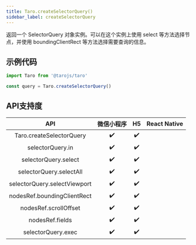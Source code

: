 ```yaml
---
title: Taro.createSelectorQuery()
sidebar_label: createSelectorQuery
---
```



返回一个 SelectorQuery 对象实例。可以在这个实例上使用 select 等方法选择节点，并使用 boundingClientRect 等方法选择需要查询的信息。

## 示例代码

```jsx
import Taro from '@tarojs/taro'

const query = Taro.createSelectorQuery()
```



## API支持度


| API | 微信小程序 | H5 | React Native |
| :-: | :-: | :-: | :-: |
| Taro.createSelectorQuery | ✔️ | ✔️ |  |
| selectorQuery.in | ✔️ | ✔️ |  |
| selectorQuery.select | ✔️ | ✔️ |  |
| selectorQuery.selectAll | ✔️ | ✔️ |  |
| selectorQuery.selectViewport | ✔️ | ✔️ |  |
| nodesRef.boundingClientRect | ✔️ | ✔️ |  |
| nodesRef.scrollOffset | ✔️ | ✔️ |  |
| nodesRef.fields | ✔️ | ✔️ |  |
| selectorQuery.exec | ✔️ | ✔️ |  |

